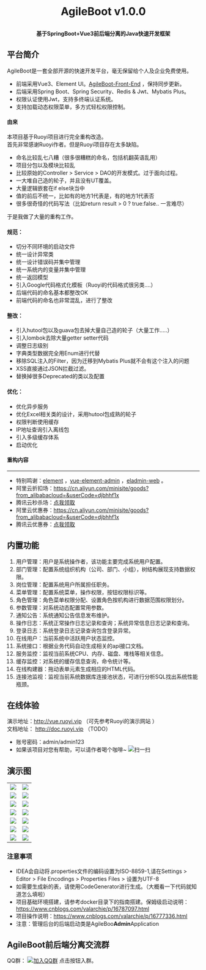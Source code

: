 <p align="center">

[//]: # (	<img alt="logo" src="https://oscimg.oschina.net/oscnet/up-d3d0a9303e11d522a06cd263f3079027715.png">)
</p>
<h1 align="center" style="margin: 30px 0 30px; font-weight: bold;">AgileBoot v1.0.0</h1>
<h4 align="center">基于SpringBoot+Vue3前后端分离的Java快速开发框架</h4>
<p align="center">
</p>

## 平台简介

AgileBoot是一套全部开源的快速开发平台，毫无保留给个人及企业免费使用。

* 前端采用Vue3、Element UI。[AgileBoot-Front-End](https://github.com/valarchie/AgileBoot-Back-End) ，保持同步更新。
* 后端采用Spring Boot、Spring Security、Redis & Jwt、Mybatis Plus。
* 权限认证使用Jwt，支持多终端认证系统。
* 支持加载动态权限菜单，多方式轻松权限控制。

#### 由来
本项目基于Ruoyi项目进行完全重构改造。  
首先非常感谢Ruoyi作者。但是Ruoyi项目存在太多缺陷。
- 命名比较乱七八糟（很多很糟糕的命名，包括机翻英语乱用）
- 项目分包以及模块比较乱
- 比较原始的Controller > Service > DAO的开发模式。过于面向过程。
- 一大堆自己造的轮子，并且没有UT覆盖。
- 大量逻辑嵌套在if else块当中
- 值的前后不统一，比如有的地方1代表是，有的地方1代表否
- 很多很奇怪的代码写法（比如return result > 0 ? true:false..    一言难尽）


于是我做了大量的重构工作。

#### 规范：
- 切分不同环境的启动文件
- 统一设计异常类
- 统一设计错误码并集中管理
- 统一系统内的变量并集中管理
- 统一返回模型
- 引入Google代码格式化模板（Ruoyi的代码格式很另类....）
- 后端代码的命名基本都整改OK
- 前端代码的命名也非常混乱，进行了整改
#### 整改：
- 引入hutool包以及guava包去掉大量自己造的轮子（大量工作.....）
- 引入lombok去除大量getter setter代码
- 调整日志级别
- 字典类型数据完全用Enum进行代替
- 移除SQL注入的Filter，因为迁移到Mybatis Plus就不会有这个注入的问题
- XSS直接通过JSON拦截过滤。
- 替换掉很多Deprecated的类以及配置
#### 优化：
- 优化异步服务
- 优化Excel相关类的设计，采用hutool包成熟的轮子
- 权限判断使用缓存
- IP地址查询引入离线包
- 引入多级缓存体系
- 启动优化

#### 重构内容



--- 

* 特别鸣谢：[element](https://github.com/ElemeFE/element) ，[vue-element-admin](https://github.com/PanJiaChen/vue-element-admin) ，[eladmin-web](https://github.com/elunez/eladmin-web) 。
* 阿里云折扣场：https://cn.aliyun.com/minisite/goods?from_alibabacloud=&userCode=djbhhf1x
* 腾讯云秒杀场：[点我领取](https://url.cn/mKgcHVNb) &nbsp;&nbsp;
* 阿里云优惠券：https://cn.aliyun.com/minisite/goods?from_alibabacloud=&userCode=djbhhf1x
* 腾讯云优惠券：[点我领取](https://url.cn/mKgcHVNb) &nbsp;&nbsp;

## 内置功能

1.  用户管理：用户是系统操作者，该功能主要完成系统用户配置。
2.  部门管理：配置系统组织机构（公司、部门、小组），树结构展现支持数据权限。
3.  岗位管理：配置系统用户所属担任职务。
4.  菜单管理：配置系统菜单，操作权限，按钮权限标识等。
5.  角色管理：角色菜单权限分配、设置角色按机构进行数据范围权限划分。
6.  参数管理：对系统动态配置常用参数。
7.  通知公告：系统通知公告信息发布维护。
8.  操作日志：系统正常操作日志记录和查询；系统异常信息日志记录和查询。
9.  登录日志：系统登录日志记录查询包含登录异常。
10. 在线用户：当前系统中活跃用户状态监控。
11. 系统接口：根据业务代码自动生成相关的api接口文档。
12. 服务监控：监视当前系统CPU、内存、磁盘、堆栈等相关信息。
13. 缓存监控：对系统的缓存信息查询，命令统计等。
14. 在线构建器：拖动表单元素生成相应的HTML代码。
15. 连接池监视：监视当前系统数据库连接池状态，可进行分析SQL找出系统性能瓶颈。

## 在线体验
演示地址：http://vue.ruoyi.vip （可先参考Ruoyi的演示网站 ）  
文档地址： http://doc.ruoyi.vip （TODO）
- 账号密码：admin/admin123
- 如果该项目对您有帮助，可以请作者喝个咖啡~
  ![扫一扫](https://oscimg.oschina.net/oscnet/up-261828407c9089ad1cc0ce3f41a0ef3fbc0.png)




## 演示图

<table>
    <tr>
        <td><img src="https://oscimg.oschina.net/oscnet/cd1f90be5f2684f4560c9519c0f2a232ee8.jpg"/></td>
        <td><img src="https://oscimg.oschina.net/oscnet/1cbcf0e6f257c7d3a063c0e3f2ff989e4b3.jpg"/></td>
    </tr>
    <tr>
        <td><img src="https://oscimg.oschina.net/oscnet/up-8074972883b5ba0622e13246738ebba237a.png"/></td>
        <td><img src="https://oscimg.oschina.net/oscnet/up-9f88719cdfca9af2e58b352a20e23d43b12.png"/></td>
    </tr>
    <tr>
        <td><img src="https://oscimg.oschina.net/oscnet/up-39bf2584ec3a529b0d5a3b70d15c9b37646.png"/></td>
        <td><img src="https://oscimg.oschina.net/oscnet/up-936ec82d1f4872e1bc980927654b6007307.png"/></td>
    </tr>
	<tr>
        <td><img src="https://oscimg.oschina.net/oscnet/up-b2d62ceb95d2dd9b3fbe157bb70d26001e9.png"/></td>
        <td><img src="https://oscimg.oschina.net/oscnet/up-d67451d308b7a79ad6819723396f7c3d77a.png"/></td>
    </tr>	 
    <tr>
        <td><img src="https://oscimg.oschina.net/oscnet/5e8c387724954459291aafd5eb52b456f53.jpg"/></td>
        <td><img src="https://oscimg.oschina.net/oscnet/644e78da53c2e92a95dfda4f76e6d117c4b.jpg"/></td>
    </tr>
	<tr>
        <td><img src="https://oscimg.oschina.net/oscnet/up-8370a0d02977eebf6dbf854c8450293c937.png"/></td>
        <td><img src="https://oscimg.oschina.net/oscnet/up-49003ed83f60f633e7153609a53a2b644f7.png"/></td>
    </tr>
	<tr>
        <td><img src="https://oscimg.oschina.net/oscnet/up-d4fe726319ece268d4746602c39cffc0621.png"/></td>
        <td><img src="https://oscimg.oschina.net/oscnet/up-c195234bbcd30be6927f037a6755e6ab69c.png"/></td>
    </tr>

</table>


### 注意事项
- IDEA会自动将.properties文件的编码设置为ISO-8859-1,请在Settings > Editor > File Encodings > Properties Files > 设置为UTF-8
- 如需要生成新的表，请使用CodeGenerator进行生成。（大概看一下代码就知道怎么填啦）
- 项目基础环境搭建，请参考docker目录下的指南搭建。保姆级启动说明：https://www.cnblogs.com/valarchie/p/16787097.html
- 项目操作说明：https://www.cnblogs.com/valarchie/p/16777336.html
- 注意：管理后台的后端启动类是AgileBoo**Admin**Application

## AgileBoot前后端分离交流群
<!-- TODO 整改 -->
QQ群：  [![加入QQ群](https://img.shields.io/badge/1398880-blue.svg)](https://qm.qq.com/cgi-bin/qm/qr?k=TR5guoXS0HssErVWefmdFRirJvfpEvp1&jump_from=webapi&authKey=VkWMmVhp/pNdWuRD8sqgM+Sv2+Vy2qCJQSeLmeXlLtfER2RJBi6zL56PdcRlCmTs) 点击按钮入群。
